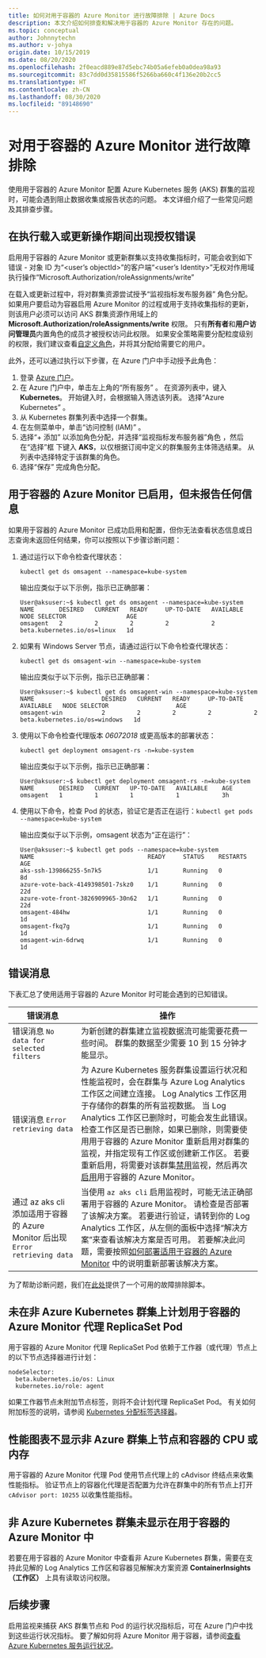 ```yaml
---
title: 如何对用于容器的 Azure Monitor 进行故障排除 | Azure Docs
description: 本文介绍如何排查和解决用于容器的 Azure Monitor 存在的问题。
ms.topic: conceptual
author: Johnnytechn
ms.author: v-johya
origin.date: 10/15/2019
ms.date: 08/20/2020
ms.openlocfilehash: 2f0eacd889e87d5ebc74b05a6efeb0a0dea98a93
ms.sourcegitcommit: 83c7dd0d35815586f5266ba660c4f136e20b2cc5
ms.translationtype: HT
ms.contentlocale: zh-CN
ms.lasthandoff: 08/30/2020
ms.locfileid: "89148690"
---
```

# <a name="troubleshooting-azure-monitor-for-containers"></a>对用于容器的 Azure Monitor 进行故障排除

使用用于容器的 Azure Monitor 配置 Azure Kubernetes 服务 (AKS) 群集的监视时，可能会遇到阻止数据收集或报告状态的问题。 本文详细介绍了一些常见问题及其排查步骤。

## <a name="authorization-error-during-onboarding-or-update-operation"></a>在执行载入或更新操作期间出现授权错误

启用用于容器的 Azure Monitor 或更新群集以支持收集指标时，可能会收到如下错误 - 对象 ID 为“<user’s objectId>”的客户端“<user’s Identity>”无权对作用域执行操作“Microsoft.Authorization/roleAssignments/write”

在载入或更新过程中，将对群集资源尝试授予“监视指标发布服务器”  角色分配。 如果用户要启动为容器启用 Azure Monitor 的过程或用于支持收集指标的更新，则该用户必须可以访问 AKS 群集资源作用域上的 **Microsoft.Authorization/roleAssignments/write** 权限。 只有**所有者**和**用户访问管理员**内置角色的成员才被授权访问此权限。 如果安全策略需要分配粒度级别的权限，我们建议查看[自定义角色](../../role-based-access-control/custom-roles.md)，并将其分配给需要它的用户。

此外，还可以通过执行以下步骤，在 Azure 门户中手动授予此角色：

1. 登录 [Azure 门户](https://portal.azure.cn)。
2. 在 Azure 门户中，单击左上角的“所有服务”  。 在资源列表中，键入 **Kubernetes**。 开始键入时，会根据输入筛选该列表。 选择“Azure Kubernetes”  。
3. 从 Kubernetes 群集列表中选择一个群集。
2. 在左侧菜单中，单击“访问控制 (IAM)”  。
3. 选择“+ 添加”  以添加角色分配，并选择“监视指标发布服务器”角色  ，然后在“选择”框  下键入 **AKS**，以仅根据订阅中定义的群集服务主体筛选结果。 从列表中选择特定于该群集的角色。
4. 选择“保存”  完成角色分配。

## <a name="azure-monitor-for-containers-is-enabled-but-not-reporting-any-information"></a>用于容器的 Azure Monitor 已启用，但未报告任何信息

如果用于容器的 Azure Monitor 已成功启用和配置，但你无法查看状态信息或日志查询未返回任何结果，你可以按照以下步骤诊断问题：

1. 通过运行以下命令检查代理状态：

    `kubectl get ds omsagent --namespace=kube-system`

    输出应类似于以下示例，指示已正确部署：

    ```
    User@aksuser:~$ kubectl get ds omsagent --namespace=kube-system
    NAME       DESIRED   CURRENT   READY     UP-TO-DATE   AVAILABLE   NODE SELECTOR                 AGE
    omsagent   2         2         2         2            2           beta.kubernetes.io/os=linux   1d
    ```
2. 如果有 Windows Server 节点，请通过运行以下命令检查代理状态：

    `kubectl get ds omsagent-win --namespace=kube-system`

    输出应类似于以下示例，指示已正确部署：

    ```
    User@aksuser:~$ kubectl get ds omsagent-win --namespace=kube-system
    NAME                   DESIRED   CURRENT   READY     UP-TO-DATE   AVAILABLE   NODE SELECTOR                   AGE
    omsagent-win           2         2         2         2            2           beta.kubernetes.io/os=windows   1d
    ```
3. 使用以下命令检查代理版本 *06072018* 或更高版本的部署状态：

    `kubectl get deployment omsagent-rs -n=kube-system`

    输出应类似于以下示例，指示已正确部署：

    ```
    User@aksuser:~$ kubectl get deployment omsagent-rs -n=kube-system
    NAME       DESIRED   CURRENT   UP-TO-DATE   AVAILABLE    AGE
    omsagent   1         1         1            1            3h
    ```

4. 使用以下命令，检查 Pod 的状态，验证它是否正在运行：`kubectl get pods --namespace=kube-system`

    输出应类似于以下示例，omsagent 状态为“正在运行”：

    ```
    User@aksuser:~$ kubectl get pods --namespace=kube-system
    NAME                                READY     STATUS    RESTARTS   AGE
    aks-ssh-139866255-5n7k5             1/1       Running   0          8d
    azure-vote-back-4149398501-7skz0    1/1       Running   0          22d
    azure-vote-front-3826909965-30n62   1/1       Running   0          22d
    omsagent-484hw                      1/1       Running   0          1d
    omsagent-fkq7g                      1/1       Running   0          1d
    omsagent-win-6drwq                  1/1       Running   0          1d
    ```

## <a name="error-messages"></a>错误消息

下表汇总了使用适用于容器的 Azure Monitor 时可能会遇到的已知错误。

| 错误消息  | 操作 |
| ---- | --- |
| 错误消息 `No data for selected filters`  | 为新创建的群集建立监视数据流可能需要花费一些时间。 群集的数据至少需要 10 到 15 分钟才能显示。 |
| 错误消息 `Error retrieving data` | 为 Azure Kubernetes 服务群集设置运行状况和性能监视时，会在群集与 Azure Log Analytics 工作区之间建立连接。 Log Analytics 工作区用于存储你的群集的所有监视数据。 当 Log Analytics 工作区已删除时，可能会发生此错误。 检查工作区是否已删除，如果已删除，则需要使用用于容器的 Azure Monitor 重新启用对群集的监视，并指定现有工作区或创建新工作区。 若要重新启用，将需要对该群集[禁用](container-insights-optout.md)监视，然后再次[启用](container-insights-enable-new-cluster.md)用于容器的 Azure Monitor。 |
| 通过 az aks cli 添加适用于容器的 Azure Monitor 后出现 `Error retrieving data` | 当使用 `az aks cli` 启用监视时，可能无法正确部署用于容器的 Azure Monitor。 请检查是否部署了该解决方案。 若要进行验证，请转到你的 Log Analytics 工作区，从左侧的面板中选择“解决方案”来查看该解决方案是否可用。 若要解决此问题，需要按照[如何部署适用于容器的 Azure Monitor](container-insights-onboard.md) 中的说明重新部署该解决方案。 |

为了帮助诊断问题，我们在[此处](https://raw.githubusercontent.com/microsoft/Docker-Provider/ci_dev/scripts/troubleshoot/TroubleshootError_nonAzureK8s.ps1)提供了一个可用的故障排除脚本。

## <a name="azure-monitor-for-containers-agent-replicaset-pods-are-not-scheduled-on-non-azure-kubernetes-cluster"></a>未在非 Azure Kubernetes 群集上计划用于容器的 Azure Monitor 代理 ReplicaSet Pod

用于容器的 Azure Monitor 代理 ReplicaSet Pod 依赖于工作器（或代理）节点上的以下节点选择器进行计划：

```
nodeSelector:
  beta.kubernetes.io/os: Linux
  kubernetes.io/role: agent
```

如果工作器节点未附加节点标签，则将不会计划代理 ReplicaSet Pod。 有关如何附加标签的说明，请参阅 [Kubernetes 分配标签选择器](https://kubernetes.io/docs/concepts/configuration/assign-pod-node/)。

## <a name="performance-charts-dont-show-cpu-or-memory-of-nodes-and-containers-on-a-non-azure-cluster"></a>性能图表不显示非 Azure 群集上节点和容器的 CPU 或内存

用于容器的 Azure Monitor 代理 Pod 使用节点代理上的 cAdvisor 终结点来收集性能指标。 验证节点上的容器化代理是否配置为允许在群集中的所有节点上打开 `cAdvisor port: 10255` 以收集性能指标。

## <a name="non-azure-kubernetes-cluster-are-not-showing-in-azure-monitor-for-containers"></a>非 Azure Kubernetes 群集未显示在用于容器的 Azure Monitor 中

若要在用于容器的 Azure Monitor 中查看非 Azure Kubernetes 群集，需要在支持此见解的 Log Analytics 工作区和容器见解解决方案资源 **ContainerInsights（工作区）** 上具有读取访问权限。

## <a name="next-steps"></a>后续步骤

启用监视来捕获 AKS 群集节点和 Pod 的运行状况指标后，可在 Azure 门户中找到这些运行状况指标。 要了解如何将 Azure Monitor 用于容器，请参阅[查看 Azure Kubernetes 服务运行状况](container-insights-analyze.md)。

